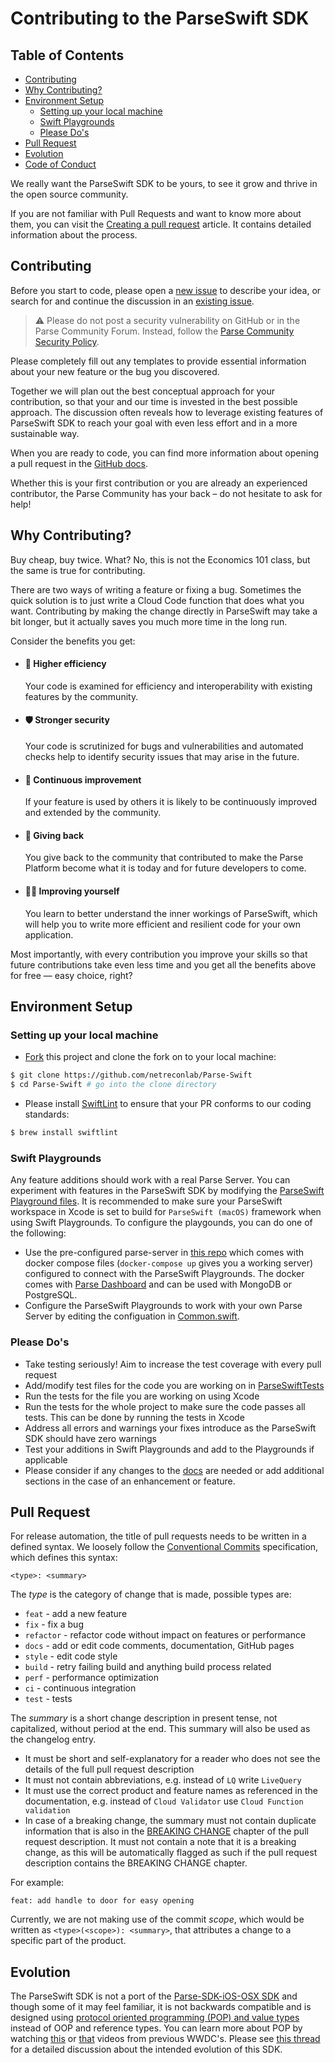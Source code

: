 # Contributing to the ParseSwift SDK <!-- omit in toc -->

## Table of Contents <!-- omit in toc -->
- [Contributing](#contributing)
- [Why Contributing?](#why-contributing)
- [Environment Setup](#environment-setup)
  - [Setting up your local machine](#setting-up-your-local-machine)
  - [Swift Playgrounds](#swift-playgrounds)
  - [Please Do's](#please-dos)
- [Pull Request](#pull-request)
- [Evolution](#evolution)
- [Code of Conduct](#code-of-conduct)

We really want the ParseSwift SDK to be yours, to see it grow and thrive in the open source community.

If you are not familiar with Pull Requests and want to know more about them, you can visit the [Creating a pull request](https://help.github.com/articles/creating-a-pull-request/) article. It contains detailed information about the process.

## Contributing

Before you start to code, please open a [new issue](https://github.com/netreconlab/Parse-Swift/issues/new/choose) to describe your idea, or search for and continue the discussion in an [existing issue](https://github.com/netreconlab/Parse-Swift/issues).

> ⚠️ Please do not post a security vulnerability on GitHub or in the Parse Community Forum. Instead, follow the [Parse Community Security Policy](https://github.com/netreconlab/parse-server/security/policy).

Please completely fill out any templates to provide essential information about your new feature or the bug you discovered.

Together we will plan out the best conceptual approach for your contribution, so that your and our time is invested in the best possible approach. The discussion often reveals how to leverage existing features of ParseSwift SDK to reach your goal with even less effort and in a more sustainable way.

When you are ready to code, you can find more information about opening a pull request in the [GitHub docs](https://help.github.com/articles/creating-a-pull-request/).

Whether this is your first contribution or you are already an experienced contributor, the Parse Community has your back – do not hesitate to ask for help!

## Why Contributing?

Buy cheap, buy twice. What? No, this is not the Economics 101 class, but the same is true for contributing.

There are two ways of writing a feature or fixing a bug. Sometimes the quick solution is to just write a Cloud Code function that does what you want. Contributing by making the change directly in ParseSwift may take a bit longer, but it actually saves you much more time in the long run.

Consider the benefits you get:

- #### 🚀 Higher efficiency
  Your code is examined for efficiency and interoperability with existing features by the community.
- #### 🛡 Stronger security
  Your code is scrutinized for bugs and vulnerabilities and automated checks help to identify security issues that may arise in the future.
- #### 🧬 Continuous improvement
  If your feature is used by others it is likely to be continuously improved and extended by the community.
- #### 💝 Giving back
  You give back to the community that contributed to make the Parse Platform become what it is today and for future developers to come.
- #### 🧑‍🎓 Improving yourself
  You learn to better understand the inner workings of ParseSwift, which will help you to write more efficient and resilient code for your own application.

Most importantly, with every contribution you improve your skills so that future contributions take even less time and you get all the benefits above for free — easy choice, right?

## Environment Setup

### Setting up your local machine

* [Fork](https://github.com/netreconlab/Parse-Swift) this project and clone the fork on to your local machine:

```sh
$ git clone https://github.com/netreconlab/Parse-Swift
$ cd Parse-Swift # go into the clone directory
```

* Please install [SwiftLint](https://github.com/realm/SwiftLint) to ensure that your PR conforms to our coding standards:

```sh
$ brew install swiftlint
```

### Swift Playgrounds

Any feature additions should work with a real Parse Server. You can experiment with features in the ParseSwift SDK by modifying the [ParseSwift Playground files](https://github.com/netreconlab/Parse-Swift/tree/main/ParseSwift.playground/Pages). It is recommended to make sure your ParseSwift workspace in Xcode is set to build for `ParseSwift (macOS)` framework when using Swift Playgrounds. To configure the playgounds, you can do one of the following:

* Use the pre-configured parse-server in [this repo](https://github.com/netreconlab/parse-hipaa/tree/parse-swift) which comes with docker compose files (`docker-compose up` gives you a working server) configured to connect with the ParseSwift Playgrounds. The docker comes with [Parse Dashboard](https://github.com/parse-community/parse-dashboard) and can be used with MongoDB or PostgreSQL.
* Configure the ParseSwift Playgrounds to work with your own Parse Server by editing the configuation in [Common.swift](https://github.com/netreconlab/Parse-Swift/blob/e9ba846c399257100b285d25d2bd055628b13b4b/ParseSwift.playground/Sources/Common.swift#L4-L19).

### Please Do's

* Take testing seriously! Aim to increase the test coverage with every pull request
* Add/modify test files for the code you are working on in [ParseSwiftTests](https://github.com/netreconlab/Parse-Swift/tree/main/Tests/ParseSwiftTests)
* Run the tests for the file you are working on using Xcode
* Run the tests for the whole project to make sure the code passes all tests. This can be done by running the tests in Xcode
* Address all errors and warnings your fixes introduce as the ParseSwift SDK should have zero warnings
* Test your additions in Swift Playgrounds and add to the Playgrounds if applicable
* Please consider if any changes to the [docs](http://docs.parseplatform.org) are needed or add additional sections in the case of an enhancement or feature.

## Pull Request

For release automation, the title of pull requests needs to be written in a defined syntax. We loosely follow the [Conventional Commits](https://www.conventionalcommits.org) specification, which defines this syntax:

```
<type>: <summary>
```

The _type_ is the category of change that is made, possible types are:
- `feat` - add a new feature
- `fix` - fix a bug
- `refactor` - refactor code without impact on features or performance
- `docs` - add or edit code comments, documentation, GitHub pages
- `style` - edit code style
- `build` - retry failing build and anything build process related
- `perf` - performance optimization
- `ci` - continuous integration
- `test` - tests

The _summary_ is a short change description in present tense, not capitalized, without period at the end. This summary will also be used as the changelog entry.
- It must be short and self-explanatory for a reader who does not see the details of the full pull request description
- It must not contain abbreviations, e.g. instead of `LQ` write `LiveQuery`
- It must use the correct product and feature names as referenced in the documentation, e.g. instead of `Cloud Validator` use `Cloud Function validation`
- In case of a breaking change, the summary must not contain duplicate information that is also in the [BREAKING CHANGE](#breaking-change) chapter of the pull request description. It must not contain a note that it is a breaking change, as this will be automatically flagged as such if the pull request description contains the BREAKING CHANGE chapter.

For example:

```
feat: add handle to door for easy opening
```

Currently, we are not making use of the commit _scope_, which would be written as `<type>(<scope>): <summary>`, that attributes a change to a specific part of the product.

## Evolution

The ParseSwift SDK is not a port of the [Parse-SDK-iOS-OSX SDK](https://github.com/parse-community/Parse-SDK-iOS-OSX) and though some of it may feel familiar, it is not backwards compatible and is designed using [protocol oriented programming (POP) and value types](https://www.pluralsight.com/guides/protocol-oriented-programming-in-swift) instead of OOP and reference types. You can learn more about POP by watching [this](https://developer.apple.com/videos/play/wwdc2015/408/) or [that](https://developer.apple.com/videos/play/wwdc2016/419/) videos from previous WWDC's. Please see [this thread](https://github.com/parse-community/Parse-Swift/issues/3) for a detailed discussion about the intended evolution of this SDK.
